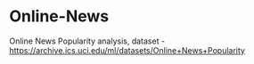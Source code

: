 # Online-News 

Online News Popularity analysis, dataset - https://archive.ics.uci.edu/ml/datasets/Online+News+Popularity
